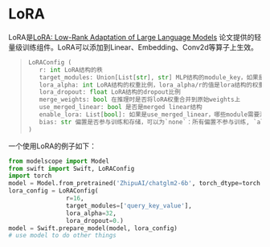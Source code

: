 # LoRA

LoRA是[LoRA: Low-Rank Adaptation of Large Language Models](https://arxiv.org/abs/2106.09685) 论文提供的轻量级训练组件。LoRA可以添加到Linear、Embedding、Conv2d等算子上生效。

>```python
>LoRAConfig (
>    r: int LoRA结构的秩
>    target_modules: Union[List[str], str] MLP结构的module_key，如果是str类型则进行full_match统配查找，如果是List，则进行末尾匹配
>    lora_alpha: int LoRA结构的权重比例，lora_alpha/r的值是lora结构的权重
>    lora_dropout: float LoRA结构的dropout比例
>    merge_weights: bool 在推理时是否将loRA权重合并到原始weights上
>    use_merged_linear: bool 是否是merged linear结构
>    enable_lora: List[bool]: 如果是use_merged_linear，哪些module需要添加LoRA结构
>    bias: str 偏置是否参与训练和存储，可以为`none`：所有偏置不参与训练, `all`：所有模块的偏置均参与训练, `lora_only`：仅loRA结构的偏置参与训练
>)
>```

一个使用LoRA的例子如下：

```python
from modelscope import Model
from swift import Swift, LoRAConfig
import torch
model = Model.from_pretrained('ZhipuAI/chatglm2-6b', torch_dtype=torch.bfloat16, device_map='auto')
lora_config = LoRAConfig(
                r=16,
                target_modules=['query_key_value'],
                lora_alpha=32,
                lora_dropout=0.)
model = Swift.prepare_model(model, lora_config)
# use model to do other things
```
